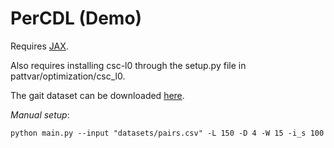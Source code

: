 # PerCDL (Demo)

Requires [JAX](https://jax.readthedocs.io/en/latest/installation.html).

Also requires installing csc-l0 through the setup.py file in pattvar/optimization/csc_l0.

The gait dataset can be downloaded [here](https://github.com/deepcharles/gait-data).

_Manual setup_:

```
python main.py --input "datasets/pairs.csv" -L 150 -D 4 -W 15 -i_s 100
```
